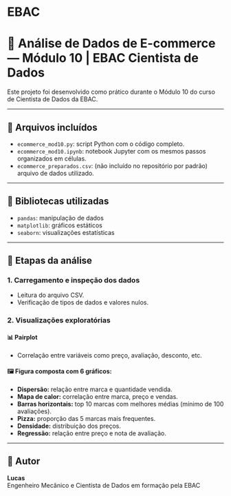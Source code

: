 # EBAC

# 🛒 Análise de Dados de E-commerce — Módulo 10 | EBAC Cientista de Dados

Este projeto foi desenvolvido como prático durante o Módulo 10 do curso de Cientista de Dados da EBAC.

---

## 📁 Arquivos incluídos

- `ecommerce_mod10.py`: script Python com o código completo.
- `ecommerce_mod10.ipynb`: notebook Jupyter com os mesmos passos organizados em células.
- `ecommerce_preparados.csv`: (não incluído no repositório por padrão) arquivo de dados utilizado.

---

## 🧪 Bibliotecas utilizadas

- `pandas`: manipulação de dados
- `matplotlib`: gráficos estáticos
- `seaborn`: visualizações estatísticas

---

## 🔎 Etapas da análise

### 1. Carregamento e inspeção dos dados
- Leitura do arquivo CSV.
- Verificação de tipos de dados e valores nulos.

### 2. Visualizações exploratórias
#### 📊 Pairplot
- Correlação entre variáveis como preço, avaliação, desconto, etc.

#### 🖼️ Figura composta com 6 gráficos:
- **Dispersão:** relação entre marca e quantidade vendida.
- **Mapa de calor:** correlação entre marca, preço e vendas.
- **Barras horizontais:** top 10 marcas com melhores médias (mínimo de 100 avaliações).
- **Pizza:** proporção das 5 marcas mais frequentes.
- **Densidade:** distribuição dos preços.
- **Regressão:** relação entre preço e nota de avaliação.

---

## 📌 Autor

**Lucas**  
Engenheiro Mecânico e Cientista de Dados em formação pela EBAC  
